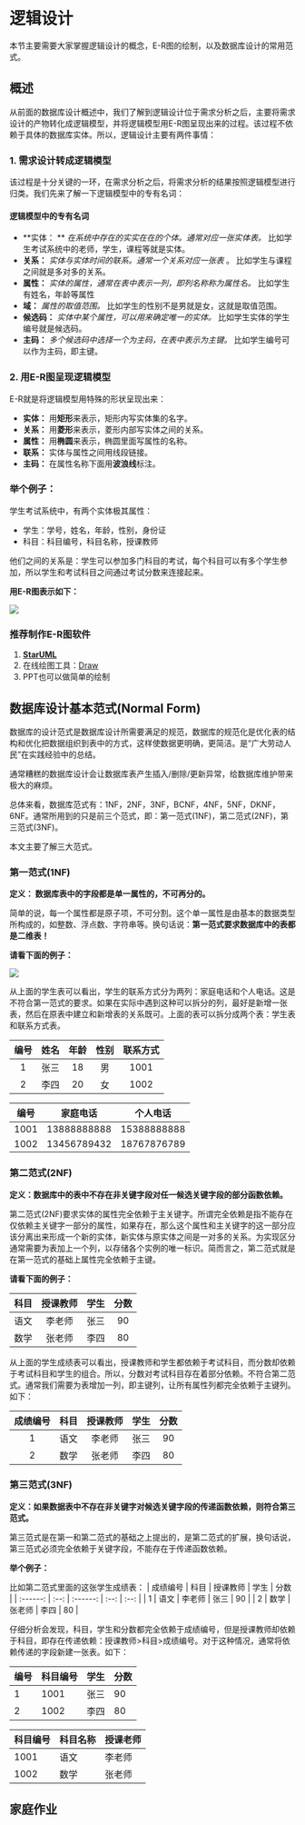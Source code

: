 # 逻辑设计

本节主要需要大家掌握逻辑设计的概念，E-R图的绘制，以及数据库设计的常用范式。



## 概述

从前面的数据库设计概述中，我们了解到逻辑设计位于需求分析之后，主要将需求设计的产物转化成逻辑模型，并将逻辑模型用E-R图呈现出来的过程。该过程不依赖于具体的数据库实体。所以，逻辑设计主要有两件事情：



### 1. 需求设计转成逻辑模型

该过程是十分关键的一环，在需求分析之后，将需求分析的结果按照逻辑模型进行归类。我们先来了解一下逻辑模型中的专有名词：

#### 逻辑模型中的专有名词

* **实体： **  *在系统中存在的实实在在的个体。通常对应一张实体表。* 比如学生考试系统中的老师，学生，课程等就是实体。
* **关系：** *实体与实体时间的联系。通常一个关系对应一张表* 。 比如学生与课程之间就是多对多的关系。
* **属性：** *实体的属性，通常在表中表示一列，即列名称称为属性名。* 比如学生有姓名，年龄等属性
* **域：** *属性的取值范围。* 比如学生的性别不是男就是女，这就是取值范围。
* **候选码：** *实体中某个属性，可以用来确定唯一的实体。* 比如学生实体的学生编号就是候选码。
* **主码：** *多个候选码中选择一个为主码，在表中表示为主键。* 比如学生编号可以作为主码，即主键。

### 2. 用E-R图呈现逻辑模型

E-R就是将逻辑模型用特殊的形状呈现出来：

* **实体：** 用**矩形**来表示，矩形内写实体集的名字。
* **关系：** 用**菱形**来表示，菱形内部写实体之间的关系。
* **属性：** 用**椭圆**来表示，椭圆里面写属性的名称。
* **联系：** 实体与属性之间用线段链接。
* **主码：** 在属性名称下面用**波浪线**标注。

### 举个例子：

学生考试系统中，有两个实体极其属性：

* 学生：学号，姓名，年龄，性别，身份证
* 科目：科目编号，科目名称，授课教师

他们之间的关系是：学生可以参加多门科目的考试，每个科目可以有多个学生参加，所以学生和考试科目之间通过考试分数来连接起来。

**用E-R图表示如下：**

![](http://ww1.sinaimg.cn/large/af4e9f79gy1g04yaqfzgdj21dg0p4gr5.jpg)

### 推荐制作E-R图软件

1. **[StarUML](http://staruml.io/download)**
2. 在线绘图工具：[Draw](https://www.draw.io/)
3. PPT也可以做简单的绘制



## 数据库设计基本范式(Normal Form)

数据库的设计范式是数据库设计所需要满足的规范，数据库的规范化是优化表的结构和优化把数据组织到表中的方式，这样使数据更明确，更简洁。是“广大劳动人民”在实践经验中的总结。

通常糟糕的数据库设计会让数据库表产生插入/删除/更新异常，给数据库维护带来极大的麻烦。

总体来看，数据库范式有：1NF，2NF，3NF，BCNF，4NF，5NF，DKNF，6NF。通常所用到的只是前三个范式，即：第一范式(1NF)，第二范式(2NF)，第三范式(3NF)。

本文主要了解三大范式。

### 第一范式(1NF)

**定义： 数据库表中的字段都是单一属性的，不可再分的。**

简单的说，每一个属性都是原子项，不可分割。这个单一属性是由基本的数据类型所构成的，如整数、浮点数、字符串等。换句话说：**第一范式要求数据库中的表都是二维表！**

**请看下面的例子：**

![](http://ww1.sinaimg.cn/large/af4e9f79ly1g05rx94m44j20xe04uq41.jpg)

从上面的学生表可以看出，学生的联系方式分为两列：家庭电话和个人电话。这是不符合第一范式的要求。如果在实际中遇到这种可以拆分的列，最好是新增一张表，然后在原表中建立和新增表的关系既可。上面的表可以拆分成两个表：学生表和联系方式表。

| 编号 | 姓名 | 年龄 | 性别 | 联系方式 |
| :--: | :--: | :--: | :--: | :------: |
|  1   | 张三 |  18  |  男  |   1001   |
|  2   | 李四 |  20  |  女  |   1002   |

| 编号 |  家庭电话   |  个人电话   |
| :--: | :---------: | :---------: |
| 1001 | 13888888888 | 15388888888 |
| 1002 | 13456789432 | 18767876789 |



### 第二范式(2NF)

**定义：数据库中的表中不存在非关键字段对任一候选关键字段的部分函数依赖。**

第二范式(2NF)要求实体的属性完全依赖于主关键字。所谓完全依赖是指不能存在仅依赖主关键字一部分的属性，如果存在，那么这个属性和主关键字的这一部分应该分离出来形成一个新的实体，新实体与原实体之间是一对多的关系。为实现区分通常需要为表加上一个列，以存储各个实例的唯一标识。简而言之，第二范式就是在第一范式的基础上属性完全依赖于主键。

**请看下面的例子：**

| 科目 | 授课教师 | 学生 | 分数 |
| :--: | :------: | :--: | :--: |
| 语文 |  李老师  | 张三 |  90  |
| 数学 |  张老师  | 李四 |  80  |

从上面的学生成绩表可以看出，授课教师和学生都依赖于考试科目，而分数却依赖于考试科目和学生的组合。所以，分数对考试科目存在着部分依赖。不符合第二范式。通常我们需要为表增加一列，即主键列，让所有属性列都完全依赖于主键列。如下：

| 成绩编号 | 科目 | 授课教师 | 学生 | 分数 |
| :------: | :--: | :------: | :--: | :--: |
|    1     | 语文 |  李老师  | 张三 |  90  |
|    2     | 数学 |  张老师  | 李四 |  80  |



### 第三范式(3NF)

**定义：如果数据表中不存在非关键字对候选关键字段的传递函数依赖，则符合第三范式。**

第三范式是在第一和第二范式的基础之上提出的，是第二范式的扩展，换句话说，第三范式必须完全依赖于关键字段，不能存在于传递函数依赖。

**举个例子：**

比如第二范式里面的这张学生成绩表：
| 成绩编号 | 科目 | 授课教师 | 学生 | 分数 |
| :------: | :--: | :------: | :--: | :--: |
|    1     | 语文 |  李老师  | 张三 |  90  |
|    2     | 数学 |  张老师  | 李四 |  80  |

仔细分析会发现，科目，学生和分数都完全依赖于成绩编号，但是授课教师却依赖于科目，即存在传递依赖：授课教师>科目>成绩编号。对于这种情况，通常将依赖传递的字段新建一张表。如下：

| 编号 | 科目编号 | 学生 | 分数 |
| ---- | -------- | ---- | ---- |
| 1    | 1001     | 张三 | 90   |
| 2    | 1002     | 李四 | 80   |

| 科目编号 | 科目名称 | 授课老师 |
| -------- | -------- | -------- |
| 1001     | 语文     | 李老师   |
| 1002     | 数学     | 张老师   |



## 家庭作业

